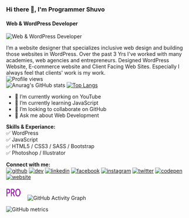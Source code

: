 ### Hi there 👋, I'm **Programmer Shuvo**
#### Web & WordPress Developer
![Web & WordPress Developer](https://scontent.fdac149-1.fna.fbcdn.net/v/t39.30808-6/p480x480/272966774_145360437910369_8676877163466638350_n.png?_nc_cat=105&ccb=1-5&_nc_sid=e3f864&_nc_eui2=AeH67QYjpDUMLJy6SQasot9W7RUX5HULXT3tFRfkdQtdPf2qhy4qJH0PwvWhATsOrFcJOmw3qqfhJsmf0V_-Csv8&_nc_ohc=CZGuU8LtMrAAX9RdYf3&_nc_ht=scontent.fdac149-1.fna&oh=00_AT9lFK_rxPVqQQrwee5T1x2CACyaqDe5VzIcDjHrXE_Igg&oe=61FAA6AE)

I’m a website designer that specializes inclusive web design and building those websites in WordPress. Over the past 3 Yrs I've worked with many academies, web agencies and entrepreneurs. Designed WordPress Website, E-commerce website and Client Facing Web Sites. 
Especially I always feel that clients' work is my work.<br>
![Profile views](https://gpvc.arturio.dev/shakibahmedcse)<br>
![Anurag's GitHub stats](https://github-readme-stats.vercel.app/api?username=shakibahmedcse&show_icons=true&theme=radical) [![Top Langs](https://github-readme-stats.vercel.app/api/top-langs/?username=anuraghazra&layout=compact)](https://github.com/anuraghazra/github-readme-stats)

- 🔭 I’m currently working on YouTube 
- 🌱 I’m currently learning JavaScript 
- 👯 I’m looking to collaborate on GitHub 
- 💬 Ask me about Web Development 

<b>Skills & Experiance:</b><br>
✅ WordPress<br>
✅ JavaScript<br>
✅ HTML5 / CSS3 / SASS / Bootstrap<br>
✅ Photoshop / Illustrator<br> 

<b>Connect with me:</b><br>
[<img src='https://cdn.jsdelivr.net/npm/simple-icons@3.0.1/icons/github.svg' alt='github' height='40'>](https://github.com/shakibahmedcse)  [<img src='https://cdn.jsdelivr.net/npm/simple-icons@3.0.1/icons/dev-dot-to.svg' alt='dev' height='40'>](https://dev.to/programmershuvo)  [<img src='https://cdn.jsdelivr.net/npm/simple-icons@3.0.1/icons/linkedin.svg' alt='linkedin' height='40'>](https://www.linkedin.com/in/programmershuvo/)  [<img src='https://cdn.jsdelivr.net/npm/simple-icons@3.0.1/icons/facebook.svg' alt='facebook' height='40'>](https://www.facebook.com/shakib.ahmed.shuvo.6)  [<img src='https://cdn.jsdelivr.net/npm/simple-icons@3.0.1/icons/instagram.svg' alt='instagram' height='40'>](https://www.instagram.com/shakib_al_shuvo/)  [<img src='https://cdn.jsdelivr.net/npm/simple-icons@3.0.1/icons/twitter.svg' alt='twitter' height='40'>](https://twitter.com/progshuvo)  [<img src='https://cdn.jsdelivr.net/npm/simple-icons@3.0.1/icons/codepen.svg' alt='codepen' height='40'>](https://codepen.io/shuvo181)  [<img src='https://cdn.jsdelivr.net/npm/simple-icons@3.0.1/icons/icloud.svg' alt='website' height='40'>](https://programmershuvo.me/)  

<a href='https://github.com/pricing'><img src='https://raw.githubusercontent.com/acervenky/animated-github-badges/master/assets/pro.gif' width='40' height='40'></a> 
![GitHub Activity Graph](https://activity-graph.herokuapp.com/graph?username=shakibahmedcse)  

![GitHub metrics](https://metrics.lecoq.io/shakibahmedcse)  

